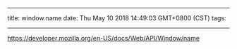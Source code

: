 
---
title: window.name
date: Thu May 10 2018 14:49:03 GMT+0800 (CST)
tags:

---

https://developer.mozilla.org/en-US/docs/Web/API/Window/name

